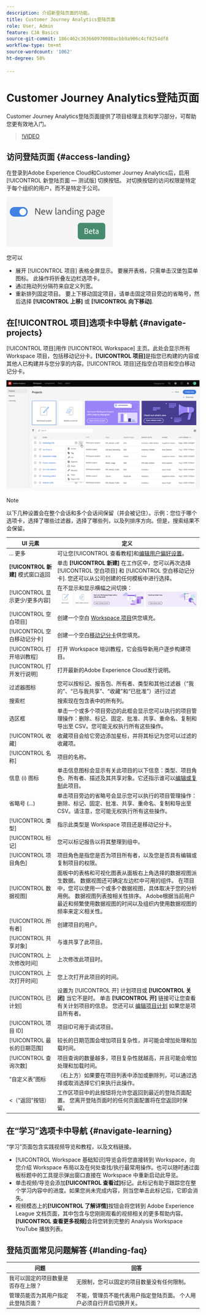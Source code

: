 ```yaml
---
description: 介绍新登陆页面的功能。
title: Customer Journey Analytics登陆页面
role: User, Admin
feature: CJA Basics
source-git-commit: 186c462c363660970080acbb9a906c4cf8254df8
workflow-type: tm+mt
source-wordcount: '1062'
ht-degree: 58%

---
```


# Customer Journey Analytics登陆页面

Customer Journey Analytics登陆页面提供了项目经理主页和学习部分，可帮助您更有效地入门。

>[!VIDEO](https://video.tv.adobe.com/v/334278/?quality=12)

## 访问登陆页面 {#access-landing}

在登录到Adobe Experience Cloud和Customer Journey Analytics后，启用 [!UICONTROL 新登陆页面 — 测试版] 切换按钮。 对切换按钮的访问权限是特定于每个组织的用户，而不是特定于公司。

![登陆](assets/landing.png)

您可以

* 展开 [!UICONTROL 项目] 表格全屏显示。 要展开表格，只需单击汉堡包菜单图标。 此操作将折叠左边栏选项卡。
* 通过拖动列分隔符来自定义列宽。
* 重新排列固定项目。 要上下移动固定项目，请单击固定项目旁边的省略号，然后选择 **[!UICONTROL 上移]** 或 **[!UICONTROL 向下移动]**.

## 在[!UICONTROL 项目]选项卡中导航 {#navigate-projects}

[!UICONTROL 项目]用作 [!UICONTROL Workspace] 主页。此处会显示所有 Workspace 项目，包括移动记分卡。**[!UICONTROL 项目]**&#x200B;是指您已构建的内容或其他人已构建并与您分享的内容。[!UICONTROL 项目]还指空白项目和空白移动记分卡。

![全部登陆](assets/landing-all.png)

>[!NOTE]
>
>以下几种设置会在整个会话和多个会话间保留（并会被记住）。示例：您位于哪个选项卡，选择了哪些过滤器，选择了哪些列，以及列排序方向。但是，搜索结果不会保留。

| UI 元素 | 定义 |
| --- | --- |
| ... 更多 | 可让您[!UICONTROL 查看教程]和[编辑用户偏好设置](/help/analyze/analysis-workspace/user-preferences.md)。 |
| **[!UICONTROL 新建]** 模式窗口返回 | 单击 **[!UICONTROL 新建]** 在工作区中，您可以再次选择 [!UICONTROL 空白项目] 和 [!UICONTROL 空白移动记分卡]. 您还可以从公司创建的任何模板中进行选择。 |
| [!UICONTROL 显示更少/更多内容] | 在不显示和显示横幅之间切换： ![顶部横幅](assets/top-banner.png) |
| [!UICONTROL 空白项目] | 创建一个空白 [Workspace 项目](https://experienceleague.adobe.com/docs/analytics/analyze/analysis-workspace/home.html?lang=zh-Hans)供您填充。 |
| [!UICONTROL 空白移动记分卡] | 创建一个空白[移动记分卡](https://experienceleague.adobe.com/docs/analytics/analyze/mobapp/curator.html?lang=zh-Hans)供您填充。 |
| [!UICONTROL 打开培训教程] | 打开 Workspace 培训教程，它会指导新用户逐步构建项目。 |
| [!UICONTROL 打开发行说明] | 打开最新的Adobe Experience Cloud发行说明。 |
| 过滤器图标 | 您可以按标记、报告包、所有者、类型和其他过滤器（“我的”、“已与我共享”、“收藏”和“已批准”）进行过滤 |
| 搜索栏 | 搜索现在包含表中的所有列。 |
| 选区框 | 单击一个或多个项目旁边的此框会显示您可以执行的项目管理操作：删除、标记、固定、批准、共享、重命名、复制和导出至 CSV。您可能无权执行所有这些操作。 |
| [!UICONTROL 收藏] | 收藏项目会给它旁边添加星标，并将其标记为您可以过滤的收藏项。 |
| [!UICONTROL 名称] | 项目的名称。 |
| 信息 (i) 图标 | 单击信息图标会显示有关此项目的以下信息：类型、项目角色、所有者、描述及其共享对象。它还指示谁可以[编辑或复制](https://experienceleague.adobe.com/docs/analytics-platform/analysis-workspace/curate-share/share-projects.html)此项目。 |
| 省略号 (...) | 单击项目旁边的省略号会显示您可以执行的项目管理操作：删除、标记、固定、批准、共享、重命名、复制和导出至 CSV。请注意，您可能无权执行所有这些操作。 |
| [!UICONTROL 类型] | 指示此类型是 Workspace 项目还是移动记分卡。 |
| [!UICONTROL 标记] | 您可以标记报告以将其整理到组中。 |
| [!UICONTROL 项目角色] | 项目角色是指您是否为项目所有者，以及您是否具有编辑或复制项目的权限。 |
| [!UICONTROL 数据视图] | 面板中的表格和可视化图表从面板右上角选择的数据视图派生数据。 数据视图还可确定左边栏中可用的组件。 在项目中，您可以使用一个或多个数据视图，具体取决于您的分析用例。 数据视图列表按相关性排序。 Adobe根据当前用户最近和频繁使用数据视图的时间以及组织内使用数据视图的频率来定义相关性。 |
| [!UICONTROL 所有者] | 创建项目的用户。 |
| [!UICONTROL 共享对象] | 与谁共享了此项目。 |
| [!UICONTROL 上次修改时间] | 上次修改此项目时。 |
| [!UICONTROL 上次打开时间] | 您上次打开此项目的时间。 |
| [!UICONTROL 已计划] | 设置为 [!UICONTROL 开] 计划项目或 **[!UICONTROL 关闭]** 当它不是时。 单击 **[!UICONTROL 开]** 链接可让您查看有关计划项目的信息。 您还可以 [编辑项目计划](/help/analyze/analysis-workspace/curate-share/t-schedule-report.md) 如果您是项目所有者。 |
| [!UICONTROL 项目 ID] | 项目ID可用于调试项目。 |
| [!UICONTROL 最长的日期范围] | 较长的日期范围会增加项目复杂性，并可能会增加处理和加载时间。 |
| [!UICONTROL 查询次数] | 项目查询的数量越多，项目复杂性就越高，并且可能会增加处理和加载时间。 |
| “自定义表”图标 | （右上方）如果要在项目列表中添加或删除列，可以通过选择或取消选择它们来执行此操作。 |
| &lt;（“返回”按钮） | 工作区项目中的此按钮将允许您返回到最近的登陆页面配置。 您离开登陆页面时的任何页面配置将在您返回时保留。 |

## 在“学习”选项卡中导航 {#navigate-learning}

“学习”页面包含实践视频导览和教程，以及文档链接。

* [!UICONTROL Workspace 基础知识]导览会将您直接转到 Workspace，向您介绍 Workspace 布局以及在何处查找/执行最常用操作。也可以随时通过面板标题中的工具提示弹出窗口直接在 Workspace 中重新启动此导览。
* 单击视频/导览会添加&#x200B;**[!UICONTROL 查看过]**&#x200B;标记。此标记有助于跟踪您在整个学习内容中的进度。如果您尚未完成内容，则当您单击此标记后，它即会消失。
* 视频模态上的&#x200B;**[!UICONTROL 了解详情]**&#x200B;按钮会将您转到 Adobe Experience League 文档页面，其中包含与您刚刚观看的视频相关的更多帮助内容。 **[!UICONTROL 查看更多视频]**&#x200B;会将您转到完整的 Analysis Workspace YouTube 播放列表。

## 登陆页面常见问题解答 {#landing-faq}

| 问题 | 回答 |
| --- | --- |
| 我可以固定的项目数量是否存在上限？ | 无限制，您可以固定的项目数量没有任何限制。 |
| 管理员能否为其用户指定此登陆页面？ | 不能，管理员不能代表用户指定登陆页面。 个人用户必须自行开启切换开关。 |